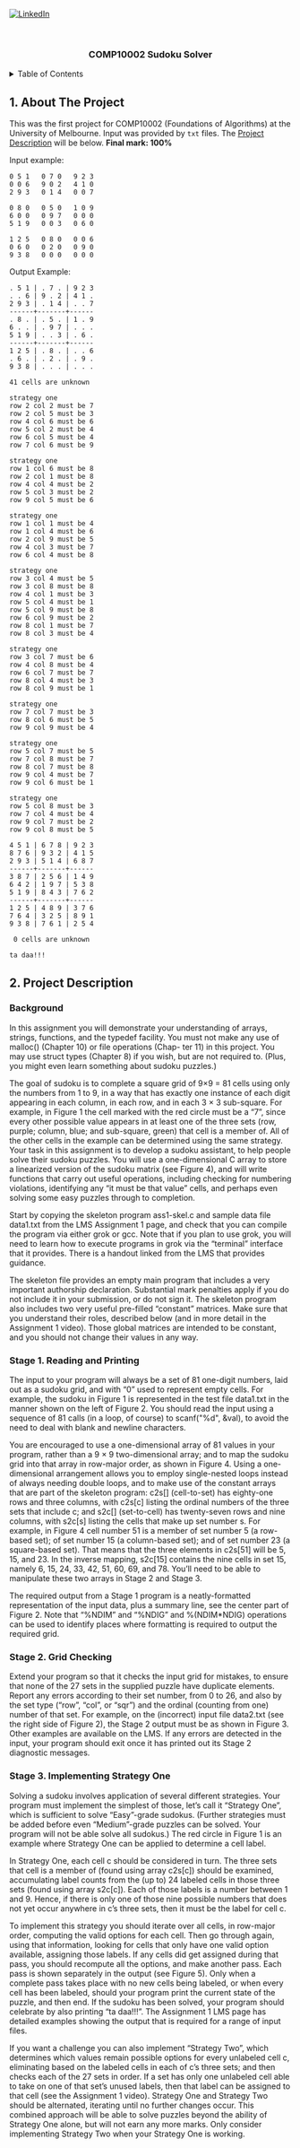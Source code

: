 <div id="top"></div>
<!--
*** Thanks for checking out the Best-README-Template. If you have a suggestion
*** that would make this better, please fork the repo and create a pull request
*** or simply open an issue with the tag "enhancement".
*** Don't forget to give the project a star!
*** Thanks again! Now go create something AMAZING! :D
-->



<!-- PROJECT SHIELDS -->
<!--
*** I'm using markdown "reference style" links for readability.
*** Reference links are enclosed in brackets [ ] instead of parentheses ( ).
*** See the bottom of this document for the declaration of the reference variables
*** for contributors-url, forks-url, etc. This is an optional, concise syntax you may use.
*** https://www.markdownguide.org/basic-syntax/#reference-style-links
-->

[![LinkedIn][linkedin-shield]][linkedin-url]



<!-- PROJECT LOGO -->
<br />
<div align="center">

<h3 align="center">COMP10002 Sudoku Solver</h3>
</div>



<!-- TABLE OF CONTENTS -->
<details>
<summary>Table of Contents</summary>
  
- [1. About The Project](#1-about-the-project)
- [2. Project Description](#2-project-description)
  * [Background](#background)
  * [Stage 1. Reading and Printing](#stage-1-reading-and-printing)
  * [Stage 2. Grid Checking](#stage-2-grid-checking)
  * [Stage 3. Implementing Strategy One](#stage-3-implementing-strategy-one)
  
</details>

## 1. About The Project
This was the first project for COMP10002 (Foundations of Algorithms) at the University of Melbourne. Input was provided by `txt` files. The <a href="#2-project-description">Project Description</a> will be below. <b> Final mark: 100% </b>

Input example:
```
0 5 1   0 7 0   9 2 3
0 0 6   9 0 2   4 1 0
2 9 3   0 1 4   0 0 7

0 8 0   0 5 0   1 0 9
6 0 0   0 9 7   0 0 0
5 1 9   0 0 3   0 6 0

1 2 5   0 8 0   0 0 6
0 6 0   0 2 0   0 9 0
9 3 8   0 0 0   0 0 0

```

Output Example:
```
. 5 1 | . 7 . | 9 2 3
. . 6 | 9 . 2 | 4 1 .
2 9 3 | . 1 4 | . . 7
------+-------+------
. 8 . | . 5 . | 1 . 9
6 . . | . 9 7 | . . .
5 1 9 | . . 3 | . 6 .
------+-------+------
1 2 5 | . 8 . | . . 6
. 6 . | . 2 . | . 9 .
9 3 8 | . . . | . . .

41 cells are unknown

strategy one
row 2 col 2 must be 7
row 2 col 5 must be 3
row 4 col 6 must be 6
row 5 col 2 must be 4
row 6 col 5 must be 4
row 7 col 6 must be 9

strategy one
row 1 col 6 must be 8
row 2 col 1 must be 8
row 4 col 4 must be 2
row 5 col 3 must be 2
row 9 col 5 must be 6

strategy one
row 1 col 1 must be 4
row 1 col 4 must be 6
row 2 col 9 must be 5
row 4 col 3 must be 7
row 6 col 4 must be 8

strategy one
row 3 col 4 must be 5
row 3 col 8 must be 8
row 4 col 1 must be 3
row 5 col 4 must be 1
row 5 col 9 must be 8
row 6 col 9 must be 2
row 8 col 1 must be 7
row 8 col 3 must be 4

strategy one
row 3 col 7 must be 6
row 4 col 8 must be 4
row 6 col 7 must be 7
row 8 col 4 must be 3
row 8 col 9 must be 1

strategy one
row 7 col 7 must be 3
row 8 col 6 must be 5
row 9 col 9 must be 4

strategy one
row 5 col 7 must be 5
row 7 col 8 must be 7
row 8 col 7 must be 8
row 9 col 4 must be 7
row 9 col 6 must be 1

strategy one
row 5 col 8 must be 3
row 7 col 4 must be 4
row 9 col 7 must be 2
row 9 col 8 must be 5

4 5 1 | 6 7 8 | 9 2 3
8 7 6 | 9 3 2 | 4 1 5
2 9 3 | 5 1 4 | 6 8 7
------+-------+------
3 8 7 | 2 5 6 | 1 4 9
6 4 2 | 1 9 7 | 5 3 8
5 1 9 | 8 4 3 | 7 6 2
------+-------+------
1 2 5 | 4 8 9 | 3 7 6
7 6 4 | 3 2 5 | 8 9 1
9 3 8 | 7 6 1 | 2 5 4

 0 cells are unknown

ta daa!!!

```

## 2. Project Description
### Background
In this assignment you will demonstrate your understanding of arrays, strings, functions, and the typedef facility. You must not make any use of malloc() (Chapter 10) or file operations (Chap- ter 11) in this project. You may use struct types (Chapter 8) if you wish, but are not required to. (Plus, you might even learn something about sudoku puzzles.)

The goal of sudoku is to complete a square grid of 9×9 = 81 cells using only the numbers from 1 to 9, in a way that has exactly one instance of each digit appearing in each column, in each row, and in each 3 × 3 sub-square. For example, in Figure 1 the cell marked with the red circle must be a “7”, since every other possible value appears in at least one of the three sets (row, purple; column, blue; and sub-square, green) that cell is a member of. All of the other cells in the example can be determined using the same strategy.
Your task in this assignment is to develop a sudoku assistant, to help people solve their sudoku puzzles. You will
use a one-dimensional C array to store a linearized version of the sudoku matrix (see Figure 4), and will write functions that carry out useful operations, including checking for numbering violations, identifying any “it must be that value” cells, and perhaps even solving some easy puzzles through to completion.

Start by copying the skeleton program ass1-skel.c and sample data file data1.txt from the LMS Assignment 1 page, and check that you can compile the program via either grok or gcc. Note that if you plan to use grok, you will need to learn how to execute programs in grok via the “terminal” interface that it provides. There is a handout linked from the LMS that provides guidance.

The skeleton file provides an empty main program that includes a very important authorship declaration. Substantial mark penalties apply if you do not include it in your submission, or do not sign it. The skeleton program also includes two very useful pre-filled “constant” matrices. Make sure that you understand their roles, described below (and in more detail in the Assignment 1 video). Those global matrices are intended to be constant, and you should not change their values in any way.

### Stage 1. Reading and Printing
The input to your program will always be a set of 81 one-digit numbers, laid out as a sudoku grid, and with “0” used to represent empty cells. For example, the sudoku in Figure 1 is represented in the test file data1.txt in the manner shown on the left of Figure 2. You should read the input using a sequence of 81 calls (in a loop, of course) to scanf("%d", &val), to avoid the need to deal with blank and newline characters.

You are encouraged to use a one-dimensional array of 81 values in your program, rather than a 9 × 9 two-dimensional array; and to map the sudoku grid into that array in row-major order, as shown in Figure 4. Using a one-dimensional arrangement allows you to employ single-nested loops instead of always needing double loops, and to make use of the constant arrays that are part of the skeleton program: c2s[] (cell-to-set) has eighty-one rows and three columns, with c2s[c] listing the ordinal numbers of the three sets that include c; and s2c[] (set-to-cell) has twenty-seven rows and nine columns, with s2c[s] listing the cells that make up set number s. For example, in Figure 4 cell number 51 is a member of set number 5 (a row-based set); of set number 15 (a column-based set); and of set number 23 (a square-based set). That means that the three elements in c2s[51] will be 5, 15, and 23. In the inverse mapping, s2c[15] contains the nine cells in set 15, namely 6, 15, 24, 33, 42, 51, 60, 69, and 78. You’ll need to be able to manipulate these two arrays in Stage 2 and Stage 3.

The required output from a Stage 1 program is a neatly-formatted representation of the input data, plus a summary line, see the center part of Figure 2. Note that “%NDIM” and “%NDIG” and %(NDIM*NDIG) operations can be used to identify places where formatting is required to output the required grid.

### Stage 2. Grid Checking
Extend your program so that it checks the input grid for mistakes, to ensure that none of the 27 sets in the supplied puzzle have duplicate elements. Report any errors according to their set number, from 0 to 26, and also by the set type (“row”, “col”, or “sqr”) and the ordinal (counting from one) number of that set. For example, on the (incorrect) input file data2.txt (see the right side of Figure 2), the Stage 2 output must be as shown in Figure 3. Other examples are available on the LMS. If any errors are detected in the input, your program should exit once it has printed out its Stage 2 diagnostic messages.

### Stage 3. Implementing Strategy One
Solving a sudoku involves application of several different strategies. Your program must implement the simplest of those, let’s call it “Strategy One”, which is sufficient to solve “Easy”-grade sudokus. (Further strategies must be added before even “Medium”-grade puzzles can be solved. Your program will not be able solve all sudokus.) The red circle in Figure 1 is an example where Strategy One can be applied to determine a cell label.

In Strategy One, each cell c should be considered in turn. The three sets that cell is a member of (found using array c2s[c]) should be examined, accumulating label counts from the (up to) 24 labeled cells in those three sets (found using array s2c[c]). Each of those labels is a number between 1 and 9. Hence, if there is only one of those nine possible numbers that does not yet occur anywhere in c’s three sets, then it must be the label for cell c.

To implement this strategy you should iterate over all cells, in row-major order, computing the valid options for each cell. Then go through again, using that information, looking for cells that only have one valid option available, assigning those labels. If any cells did get assigned during that pass, you should recompute all the options, and make another pass. Each pass is shown separately in the output (see Figure 5). Only when a complete pass takes place with no new cells being labeled, or when every cell has been labeled, should your program print the current state of the puzzle, and then end. If the sudoku has been solved, your program should celebrate by also printing “ta daa!!!”. The Assignment 1 LMS page has detailed examples showing the output that is required for a range of input files.

If you want a challenge you can also implement “Strategy Two”, which determines which values remain possible options for every unlabeled cell c, eliminating based on the labeled cells in each of c’s three sets; and then checks each of the 27 sets in order. If a set has only one unlabeled cell able to take on one of that set’s unused labels, then that label can be assigned to that cell (see the Assignment 1 video). Strategy One and Strategy Two should be alternated, iterating until no further changes occur. This combined approach will be able to solve puzzles beyond the ability of Strategy One alone, but will not earn any more marks. Only consider implementing Strategy Two when your Strategy One is working.


<!-- MARKDOWN LINKS & IMAGES -->
<!-- https://www.markdownguide.org/basic-syntax/#reference-style-links -->

[linkedin-shield]: https://img.shields.io/badge/-LinkedIn-black.svg?style=for-the-badge&logo=linkedin&colorB=555
[linkedin-url]: https://www.linkedin.com/in/arsamsamadi/
